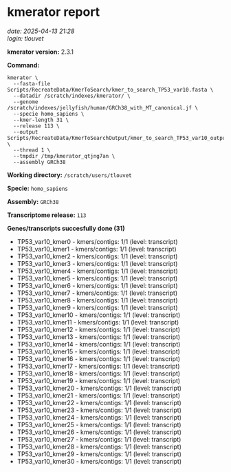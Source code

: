 # kmerator report
*date: 2025-04-13 21:28*  
*login: tlouvet*

**kmerator version:** 2.3.1

**Command:**

```
kmerator \
  --fasta-file Scripts/RecreateData/KmerToSearch/kmer_to_search_TP53_var10.fasta \
  --datadir /scratch/indexes/kmerator/ \
  --genome /scratch/indexes/jellyfish/human/GRCh38_with_MT_canonical.jf \
  --specie homo_sapiens \
  --kmer-length 31 \
  --release 113 \
  --output Scripts/RecreateData/KmerToSearchOutput/kmer_to_search_TP53_var10_output \
  --thread 1 \
  --tmpdir /tmp/kmerator_qtjng7an \
  --assembly GRCh38
```

**Working directory:** `/scratch/users/tlouvet`

**Specie:** `homo_sapiens`

**Assembly:** `GRCh38`

**Transcriptome release:** `113`

**Genes/transcripts succesfully done (31)**

- TP53_var10_kmer0 - kmers/contigs: 1/1 (level: transcript)
- TP53_var10_kmer1 - kmers/contigs: 1/1 (level: transcript)
- TP53_var10_kmer2 - kmers/contigs: 1/1 (level: transcript)
- TP53_var10_kmer3 - kmers/contigs: 1/1 (level: transcript)
- TP53_var10_kmer4 - kmers/contigs: 1/1 (level: transcript)
- TP53_var10_kmer5 - kmers/contigs: 1/1 (level: transcript)
- TP53_var10_kmer6 - kmers/contigs: 1/1 (level: transcript)
- TP53_var10_kmer7 - kmers/contigs: 1/1 (level: transcript)
- TP53_var10_kmer8 - kmers/contigs: 1/1 (level: transcript)
- TP53_var10_kmer9 - kmers/contigs: 1/1 (level: transcript)
- TP53_var10_kmer10 - kmers/contigs: 1/1 (level: transcript)
- TP53_var10_kmer11 - kmers/contigs: 1/1 (level: transcript)
- TP53_var10_kmer12 - kmers/contigs: 1/1 (level: transcript)
- TP53_var10_kmer13 - kmers/contigs: 1/1 (level: transcript)
- TP53_var10_kmer14 - kmers/contigs: 1/1 (level: transcript)
- TP53_var10_kmer15 - kmers/contigs: 1/1 (level: transcript)
- TP53_var10_kmer16 - kmers/contigs: 1/1 (level: transcript)
- TP53_var10_kmer17 - kmers/contigs: 1/1 (level: transcript)
- TP53_var10_kmer18 - kmers/contigs: 1/1 (level: transcript)
- TP53_var10_kmer19 - kmers/contigs: 1/1 (level: transcript)
- TP53_var10_kmer20 - kmers/contigs: 1/1 (level: transcript)
- TP53_var10_kmer21 - kmers/contigs: 1/1 (level: transcript)
- TP53_var10_kmer22 - kmers/contigs: 1/1 (level: transcript)
- TP53_var10_kmer23 - kmers/contigs: 1/1 (level: transcript)
- TP53_var10_kmer24 - kmers/contigs: 1/1 (level: transcript)
- TP53_var10_kmer25 - kmers/contigs: 1/1 (level: transcript)
- TP53_var10_kmer26 - kmers/contigs: 1/1 (level: transcript)
- TP53_var10_kmer27 - kmers/contigs: 1/1 (level: transcript)
- TP53_var10_kmer28 - kmers/contigs: 1/1 (level: transcript)
- TP53_var10_kmer29 - kmers/contigs: 1/1 (level: transcript)
- TP53_var10_kmer30 - kmers/contigs: 1/1 (level: transcript)
